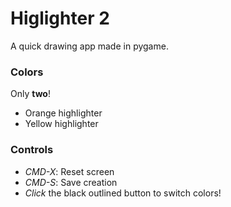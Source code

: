 # Higlighter 2
A quick drawing app made in pygame.

### Colors
Only **two**!
- Orange highlighter
- Yellow highlighter

### Controls
- *CMD-X*: Reset screen
- *CMD-S*: Save creation
- *Click* the black outlined button to switch colors!

